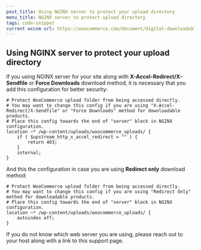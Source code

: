 ```yaml
---
post_title: Using NGINX server to protect your upload directory
menu_title: NGINX server to protect upload directory
tags: code-snippet
current wccom url: https://woocommerce.com/document/digital-downloadable-product-handling/#protecting-your-uploads-directory
---
```


## Using NGINX server to protect your upload directory

If you using NGINX server for your site along with **X-Accel-Redirect/X-Sendfile** or **Force Downloads** download method, it is necessary that you add this configuration for better security:

```
# Protect WooCommerce upload folder from being accessed directly.
# You may want to change this config if you are using "X-Accel-Redirect/X-Sendfile" or "Force Downloads" method for downloadable products.
# Place this config towards the end of "server" block in NGINX configuration.
location ~* /wp-content/uploads/woocommerce_uploads/ {
    if ( $upstream_http_x_accel_redirect = "" ) {
        return 403;
    }
    internal;
}
```

And this the configuration in case you are using **Redirect only** download method:

```
# Protect WooCommerce upload folder from being accessed directly.
# You may want to change this config if you are using "Redirect Only" method for downloadable products.
# Place this config towards the end of "server" block in NGINX configuration.
location ~* /wp-content/uploads/woocommerce_uploads/ {
    autoindex off;
}
```

If you do not know which web server you are using, please reach out to your host along with a link to this support page.
